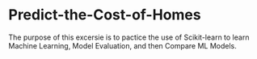 # Predict-the-Cost-of-Homes
The purpose of this excersie is to pactice the use of Scikit-learn to learn Machine Learning, Model Evaluation, and then Compare ML Models.
